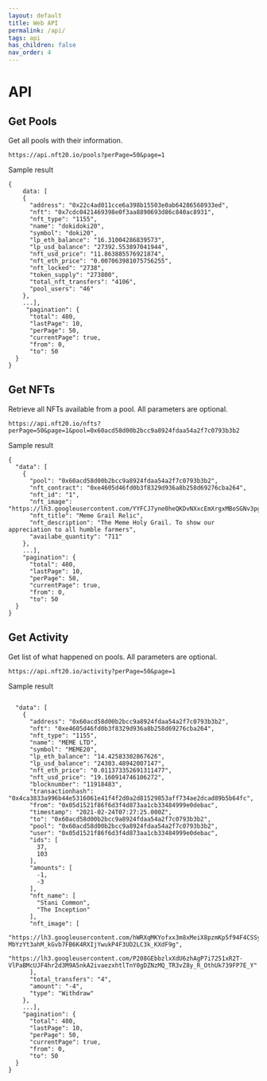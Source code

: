 ```yaml
---
layout: default
title: Web API
permalink: /api/
tags: api
has_children: false
nav_order: 4
---
```


# API

## Get Pools

Get all pools with their information.

``` https://api.nft20.io/pools?perPage=50&page=1 ```

Sample result

```
{
    data: [
    {
      "address": "0x22c4ad011cce6a398b15503e0ab64286568933ed",
      "nft": "0x7cdc0421469398e0f3aa8890693d86c840ac8931",
      "nft_type": "1155",
      "name": "dokidoki20",
      "symbol": "doki20",
      "lp_eth_balance": "16.31004286839573",
      "lp_usd_balance": "27392.553897041944",
      "nft_usd_price": "11.863885576921874",
      "nft_eth_price": "0.007063981075756255",
      "nft_locked": "2738",
      "token_supply": "273800",
      "total_nft_transfers": "4106",
      "pool_users": "46"
    },
    ...],
     "pagination": {
      "total": 480,
      "lastPage": 10,
      "perPage": 50,
      "currentPage": true,
      "from": 0,
      "to": 50
  }
}
```


## Get NFTs

Retrieve all NFTs available from a pool. All parameters are optional.

``` https://api.nft20.io/nfts?perPage=50&page=1&pool=0x60acd58d00b2bcc9a8924fdaa54a2f7c0793b3b2 ```


Sample result

```
{
  "data": [
    {
      "pool": "0x60acd58d00b2bcc9a8924fdaa54a2f7c0793b3b2",
      "nft_contract": "0xe4605d46fd0b3f8329d936a8b258d69276cba264",
      "nft_id": "1",
      "nft_image": "https://lh3.googleusercontent.com/YYFCJ7yne0heQKDvNXxcEmXrgxMBoSGNv3pgHmPJnxBgInV_aaQklSX79ImCQUL2AIx04QhI66yQegVHVqv6xFZg",
      "nft_title": "Meme Grail Relic",
      "nft_description": "The Meme Holy Grail. To show our appreciation to all humble farmers",
      "availabe_quantity": "711"
    },
    ...],
    "pagination": {
      "total": 480,
      "lastPage": 10,
      "perPage": 50,
      "currentPage": true,
      "from": 0,
      "to": 50
  }
}
```

## Get Activity

Get list of what happened on pools. All parameters are optional.

``` https://api.nft20.io/activity?perPage=50&page=1 ```


Sample result

```

  "data": [
    {
      "address": "0x60acd58d00b2bcc9a8924fdaa54a2f7c0793b3b2",
      "nft": "0xe4605d46fd0b3f8329d936a8b258d69276cba264",
      "nft_type": "1155",
      "name": "MEME LTD",
      "symbol": "MEME20",
      "lp_eth_balance": "14.42583302867626",
      "lp_usd_balance": "24303.48942007147",
      "nft_eth_price": "0.011373352691311477",
      "nft_usd_price": "19.160914746106272",
      "blocknumber": "11918483",
      "transactionhash": "0x4ca3833a996b44e5316061e41f4f2d0a2d81529853aff734ae2dcad89b5b64fc",
      "from": "0x05d1521f86f6d3f4d873aa1cb33484999e0debac",
      "timestamp": "2021-02-24T07:27:25.000Z",
      "to": "0x60acd58d00b2bcc9a8924fdaa54a2f7c0793b3b2",
      "pool": "0x60acd58d00b2bcc9a8924fdaa54a2f7c0793b3b2",
      "user": "0x05d1521f86f6d3f4d873aa1cb33484999e0debac",
      "ids": [
        37,
        103
      ],
      "amounts": [
        -1,
        -3
      ],
      "nft_name": [
        "Stani Common",
        "The Inception"
      ],
      "nft_image": [
        "https://lh3.googleusercontent.com/hWRXqMKYofxx3m8xMeiX8pzmKp5f94F4CSSyHz_W-MbYzYt3ahM_kGvb7FB6K4RXIjYwukP4F3UD2LC3k_KXdF9g",
        "https://lh3.googleusercontent.com/P208GEbbzlxXdU6zhAgP7i7251xR2T-VlPaBMcUJF4hr2d3M9A5nkA2ivaezxhtlTnY0gDZNzMQ_TR3vZ8y_R_OthUk739FP7E_Y"
      ],
      "total_transfers": "4",
      "amount": "-4",
      "type": "Withdraw"
    },
    ...],
    "pagination": {
      "total": 480,
      "lastPage": 10,
      "perPage": 50,
      "currentPage": true,
      "from": 0,
      "to": 50
  }
}

```